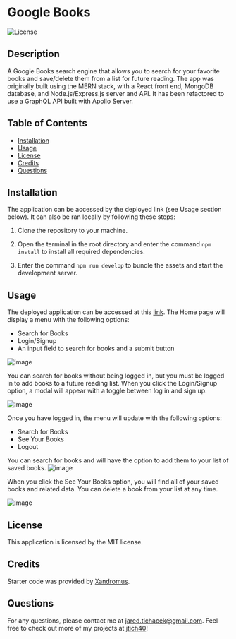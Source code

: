 # Google Books
  ![License](https://img.shields.io/badge/license-MIT-red.svg)

## Description
A Google Books search engine that allows you to search for your favorite books and save/delete them from a list for future reading. The app was originally built using the MERN stack, with a React front end, MongoDB database, and Node.js/Express.js server and API. It has been refactored to use a GraphQL API built with Apollo Server.

## Table of Contents
* [Installation](#installation)
* [Usage](#usage)
* [License](#license)
* [Credits](#credits)
* [Questions](#questions)

## Installation

The application can be accessed by the deployed link (see Usage section below). It can also be ran locally by following these steps:

1. Clone the repository to your machine.

2. Open the terminal in the root directory and enter the command `npm install` to install all required dependencies.

3. Enter the command `npm run develop` to bundle the assets and start the development server.

## Usage

The deployed application can be accessed at this [link](https://thought-compiler.herokuapp.com/). The Home page will display a menu with the following options: 
* Search for Books
*  Login/Signup
*  An input field to search for books and a submit button

![image](https://github.com/jtich40/google-books/assets/116316302/ae7051da-0f79-4b6d-8dad-93bbe544c5c5)

You can search for books without being logged in, but you must be logged in to add books to a future reading list. When you click the Login/Signup option, a modal will appear with a toggle between log in and sign up.

![image](https://github.com/jtich40/google-books/assets/116316302/a23b185a-c46e-47ef-8559-0a4e44a263c0)

Once you have logged in, the menu will update with the following options:
* Search for Books
*  See Your Books
*  Logout

You can search for books and will have the option to add them to your list of saved books.
![image](https://github.com/jtich40/google-books/assets/116316302/5225f690-4bbc-43d1-ad4f-6bc2b6638f5c)

When you click the See Your Books option, you will find all of your saved books and related data. You can delete a book from your list at any time.

![image](https://github.com/jtich40/google-books/assets/116316302/eaaf6487-9cd9-4fc3-ba2a-f64dde9b6a48)

## License
  This application is licensed by the MIT license.
  
## Credits
  
Starter code was provided by [Xandromus](https://github.com/coding-boot-camp/cautious-meme).

## Questions

For any questions, please contact me at jared.tichacek@gmail.com. Feel free to check out more of my projects at [jtich40](https://github.com/jtich40)!

